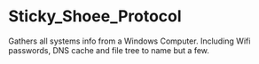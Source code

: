 # Sticky_Shoee_Protocol
Gathers all systems info from a Windows Computer. Including Wifi passwords, DNS cache and file tree to name but a few.
